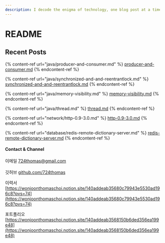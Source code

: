 ```yaml
---
description: I decode the enigma of technology, one blog post at a time.
---
```


# README

## Recent Posts

{% content-ref url="java/producer-and-consumer.md" %}
[producer-and-consumer.md](java/producer-and-consumer.md)
{% endcontent-ref %}

{% content-ref url="java/synchronized-and-and-reentrantlock.md" %}
[synchronized-and-and-reentrantlock.md](java/synchronized-and-and-reentrantlock.md)
{% endcontent-ref %}

{% content-ref url="java/memory-visibility.md" %}
[memory-visibility.md](java/memory-visibility.md)
{% endcontent-ref %}

{% content-ref url="java/thread.md" %}
[thread.md](java/thread.md)
{% endcontent-ref %}

{% content-ref url="network/http-0.9-3.0.md" %}
[http-0.9-3.0.md](network/http-0.9-3.0.md)
{% endcontent-ref %}

{% content-ref url="database/redis-remote-dictionary-server.md" %}
[redis-remote-dictionary-server.md](database/redis-remote-dictionary-server.md)
{% endcontent-ref %}





#### Contact & Channel

이메일 724thomas@gmail.com\
\
깃허브 [github.com/724thomas](https://github.com/724thomas)

이력서 [https://wonjoonthomaschoi.notion.site/140addeab35680c79943e5530ad196c8?pvs=74](https://wonjoonthomaschoi.notion.site/140addeab35680c79943e5530ad196c8?pvs=74)

포트폴리오 [https://wonjoonthomaschoi.notion.site/140addeab3568150b6ded356ea199e48](https://wonjoonthomaschoi.notion.site/140addeab3568150b6ded356ea199e48)
